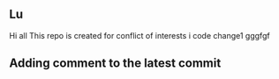 ## Lu
Hi all
This repo is created for conflict of interests i code
change1
gggfgf
## Adding comment to the latest commit
